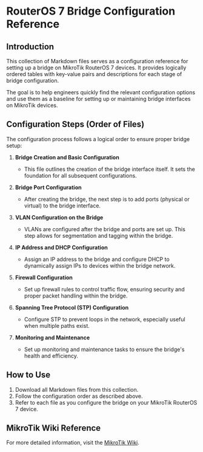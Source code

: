 
# RouterOS 7 Bridge Configuration Reference

## Introduction
This collection of Markdown files serves as a configuration reference for setting up a bridge on MikroTik RouterOS 7 devices. 
It provides logically ordered tables with key-value pairs and descriptions for each stage of bridge configuration.

The goal is to help engineers quickly find the relevant configuration options and use them as a baseline for setting up or 
maintaining bridge interfaces on MikroTik devices.

## Configuration Steps (Order of Files)
The configuration process follows a logical order to ensure proper bridge setup:

1. **Bridge Creation and Basic Configuration**  
   - This file outlines the creation of the bridge interface itself. It sets the foundation for all subsequent configurations.

2. **Bridge Port Configuration**  
   - After creating the bridge, the next step is to add ports (physical or virtual) to the bridge interface.

3. **VLAN Configuration on the Bridge**  
   - VLANs are configured after the bridge and ports are set up. This step allows for segmentation and tagging within the bridge.

4. **IP Address and DHCP Configuration**  
   - Assign an IP address to the bridge and configure DHCP to dynamically assign IPs to devices within the bridge network.

5. **Firewall Configuration**  
   - Set up firewall rules to control traffic flow, ensuring security and proper packet handling within the bridge.

6. **Spanning Tree Protocol (STP) Configuration**  
   - Configure STP to prevent loops in the network, especially useful when multiple paths exist.

7. **Monitoring and Maintenance**  
   - Set up monitoring and maintenance tasks to ensure the bridge's health and efficiency.

## How to Use
1. Download all Markdown files from this collection.
2. Follow the configuration order as described above.
3. Refer to each file as you configure the bridge on your MikroTik RouterOS 7 device.

## MikroTik Wiki Reference
For more detailed information, visit the [MikroTik Wiki](https://wiki.mikrotik.com/wiki/Manual:Bridge).
